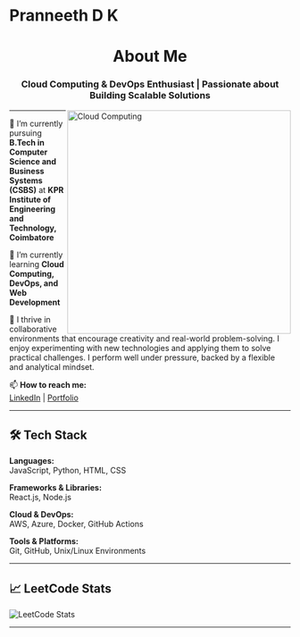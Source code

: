 # Pranneeth D K

<h1 align='center'> About Me </h1>

<h3 align="center">Cloud Computing & DevOps Enthusiast | Passionate about Building Scalable Solutions</h3>

<img align="right" alt="Cloud Computing" width="400" src="https://i.pinimg.com/originals/81/17/8b/81178b47a8598f0c81c4799f2cdd4057.gif">

---

🔭 I’m currently pursuing **B.Tech in Computer Science and Business Systems (CSBS)** at **KPR Institute of Engineering and Technology, Coimbatore**

🌱 I’m currently learning **Cloud Computing, DevOps, and Web Development**

👯 I thrive in collaborative environments that encourage creativity and real-world problem-solving. I enjoy experimenting with new technologies and applying them to solve practical challenges. I perform well under pressure, backed by a flexible and analytical mindset.

📫 **How to reach me:**  
[LinkedIn](https://www.linkedin.com/in/pranneethdk/) | [Portfolio](https://www.pranneethdk.com/)

---

## 🛠️ Tech Stack

**Languages:**  
JavaScript, Python, HTML, CSS

**Frameworks & Libraries:**  
React.js, Node.js

**Cloud & DevOps:**  
AWS, Azure, Docker, GitHub Actions

**Tools & Platforms:**  
Git, GitHub, Unix/Linux Environments

---

## 📈 LeetCode Stats

![LeetCode Stats](https://leetcard.jacoblin.cool/pranneethdk?theme=light&font=Noto%20Sans%20Bassa%20Vah&ext=heatmap)

---
